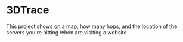 # 3DTrace
This project shows on a map, how many hops, and the location of the servers you're hitting when are visiting a website 
